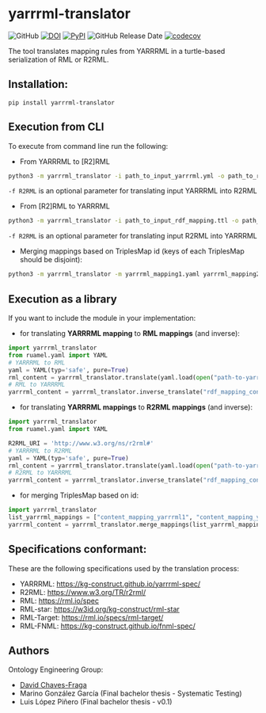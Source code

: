 # yarrrml-translator

![GitHub](https://img.shields.io/github/license/oeg-upm/yarrrml-translator?style=flat)
[![DOI](https://zenodo.org/badge/DOI/10.5281/zenodo.7024501.svg)](https://doi.org/10.5281/zenodo.7024501)
[![PyPI](https://img.shields.io/pypi/v/yarrrml-translator?style=flat)](https://pypi.org/project/yarrrml-translator)
![GitHub Release Date](https://img.shields.io/github/release-date/oeg-upm/yarrrml-translator)
[![codecov](https://codecov.io/gh/oeg-upm/yarrrml-translator/branch/dev/graph/badge.svg?token=QUWCG214SG)](https://codecov.io/gh/oeg-upm/yarrrml-translator)

The tool translates mapping rules from YARRRML in a turtle-based serialization of RML or R2RML.

## Installation:
```
pip install yarrrml-translator
```

## Execution from CLI
To execute from command line run the following:

- From YARRRML to \[R2\]RML
```bash
python3 -m yarrrml_translator -i path_to_input_yarrrml.yml -o path_to_rdf_mapping.ttl [-f R2RML]
```
`-f R2RML` is an optional parameter for translating input YARRRML into R2RML

- From \[R2\]RML to YARRRML 
```bash
python3 -m yarrrml_translator -i path_to_input_rdf_mapping.ttl -o path_to_output_yarrrml.yml [-f R2RML]
```
`-f R2RML` is an optional parameter for translating input R2RML into YARRRML

- Merging mappings based on TriplesMap id (keys of each TriplesMap should be disjoint):
```bash
python3 -m yarrrml_translator -m yarrrml_mapping1.yaml yarrrml_mapping2.yaml [..] -o path_to_output_yarrrml.yml
```

## Execution as a library

If you want to include the module in your implementation:
- for translating **YARRRML mapping** to **RML mappings** (and inverse):
```python
import yarrrml_translator
from ruamel.yaml import YAML
# YARRRML to RML
yaml = YAML(typ='safe', pure=True)
rml_content = yarrrml_translator.translate(yaml.load(open("path-to-yarrrml")))
# RML to YARRRML
yarrrml_content = yarrrml_translator.inverse_translate("rdf_mapping_content")
```
- for translating **YARRRML mappings** to **R2RML mappings** (and inverse):
```python
import yarrrml_translator
from ruamel.yaml import YAML

R2RML_URI = 'http://www.w3.org/ns/r2rml#'
# YARRRML to R2RML
yaml = YAML(typ='safe', pure=True)
rml_content = yarrrml_translator.translate(yaml.load(open("path-to-yarrrml")), mapping_format=R2RML_URI)
# R2RML to YARRRML
yarrrml_content = yarrrml_translator.inverse_translate("rdf_mapping_content", mapping_format=R2RML_URI)
```
- for merging TriplesMap based on id:
```python
import yarrrml_translator
list_yarrrml_mappings = ["content_mapping_yarrrml1", "content_mapping_yarrrml1"]
yarrrml_content = yarrrml_translator.merge_mappings(list_yarrrml_mappings)
```


## Specifications conformant:

These are the following specifications used by the translation process:
- YARRRML: https://kg-construct.github.io/yarrrml-spec/
- R2RML: https://www.w3.org/TR/r2rml/ 
- RML: https://rml.io/spec 
- RML-star: https://w3id.org/kg-construct/rml-star 
- RML-Target: https://rml.io/specs/rml-target/ 
- RML-FNML: https://kg-construct.github.io/fnml-spec/

## Authors
Ontology Engineering Group:
- [David Chaves-Fraga](mailto:david.chaves@upm.es)
- Marino González García (Final bachelor thesis - Systematic Testing)
- Luis López Piñero (Final bachelor thesis - v0.1)



